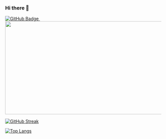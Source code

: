 ### Hi there 👋


<a href="https://github.com/EkaterinaPo1805">
    <img src="https://img.shields.io/badge/GitHub-purple?style=for-the-badge&logo=linkedin&logoColor=white" alt="GitHub Badge"/>
</a>

<img src="https://komarev.com/ghpvc/?username=EkaterinaPo1805&style=flat-square&color=yellow" alt=""/>

<div align="center">
  <img src="https://media.giphy.com/media/v1.Y2lkPTc5MGI3NjExZ3FoZDl1NnRkbDN2aXI5ejMzOHhtY3JqOTY3d251am53YmY5ZDE2NCZlcD12MV9pbnRlcm5hbF9naWZfYnlfaWQmY3Q9Zw/fwbZnTftCXVocKzfxR/giphy.gif" width="600" height="300"/>
</div>



[![GitHub Streak](http://github-readme-streak-stats.herokuapp.com?user=EkaterinaPo1805&theme=vision-friendly-light)](https://git.io/streak-stats)

[![Top Langs](https://github-readme-stats.vercel.app/api/top-langs/?username=EkaterinaPo1805&layout=compact&theme=vision-friendly-light)](https://github.com/anuraghazra/github-readme-stats)

